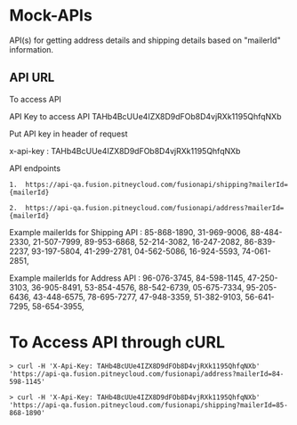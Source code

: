 # Mock-APIs

API(s) for getting address details and shipping details based on "mailerId" information.

## API URL

To access API

API Key to access API TAHb4BcUUe4IZX8D9dFOb8D4vjRXk1195QhfqNXb

Put API key in header of request 

x-api-key : TAHb4BcUUe4IZX8D9dFOb8D4vjRXk1195QhfqNXb

API endpoints
```
1.	https://api-qa.fusion.pitneycloud.com/fusionapi/shipping?mailerId={mailerId}

2.	https://api-qa.fusion.pitneycloud.com/fusionapi/address?mailerId={mailerId}
```
Example mailerIds for Shipping API : 85-868-1890, 31-969-9006, 88-484-2330, 21-507-7999, 89-953-6868, 52-214-3082, 16-247-2082, 86-839-2237, 93-197-5804, 41-299-2781, 04-562-5086, 16-924-5593, 74-061-2851, 

Example mailerIds for Address API : 96-076-3745, 84-598-1145, 47-250-3103, 36-905-8491, 53-854-4576, 88-542-6739, 05-675-7334, 95-205-6436, 43-448-6575, 78-695-7277, 47-948-3359, 51-382-9103, 56-641-7295, 58-654-3955, 


# To Access API through cURL
```
> curl -H 'X-Api-Key: TAHb4BcUUe4IZX8D9dFOb8D4vjRXk1195QhfqNXb' 'https://api-qa.fusion.pitneycloud.com/fusionapi/address?mailerId=84-598-1145'

> curl -H 'X-Api-Key: TAHb4BcUUe4IZX8D9dFOb8D4vjRXk1195QhfqNXb' 'https://api-qa.fusion.pitneycloud.com/fusionapi/shipping?mailerId=85-868-1890'
```
